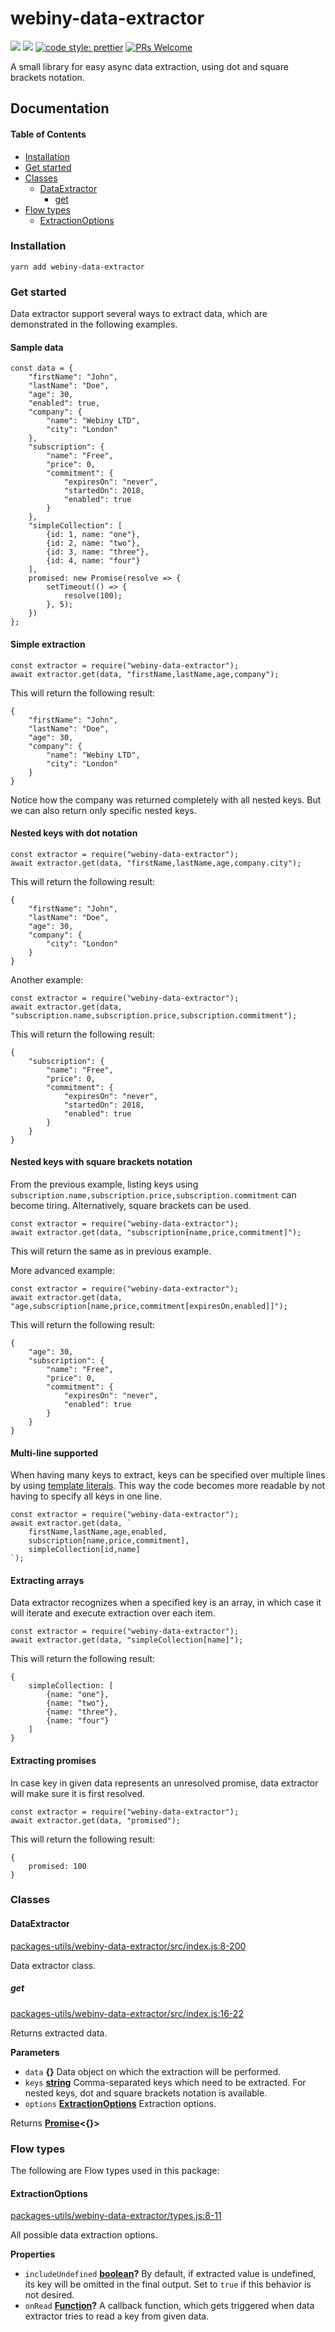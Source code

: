 # webiny-data-extractor
[![](https://img.shields.io/npm/dw/webiny-data-extractor.svg)](https://www.npmjs.com/package/webiny-data-extractor) 
[![](https://img.shields.io/npm/v/webiny-data-extractor.svg)](https://www.npmjs.com/package/webiny-data-extractor)
[![code style: prettier](https://img.shields.io/badge/code_style-prettier-ff69b4.svg?style=flat-square)](https://github.com/prettier/prettier)
[![PRs Welcome](https://img.shields.io/badge/PRs-welcome-brightgreen.svg?style=flat-square)](http://makeapullrequest.com)

A small library for easy async data extraction, using dot and square brackets notation.

## Documentation

<!-- Generated by documentation.js. Update this documentation by updating the source code. -->

#### Table of Contents

-   [Installation](#installation)
-   [Get started](#get-started)
-   [Classes](#classes)
    -   [DataExtractor](#dataextractor)
        -   [get](#get)
-   [Flow types](#flow-types)
    -   [ExtractionOptions](#extractionoptions)

### Installation

`yarn add webiny-data-extractor`


### Get started

Data extractor support several ways to extract data, which are demonstrated in the following examples.

#### Sample data

    const data = {
    	"firstName": "John",
    	"lastName": "Doe",
    	"age": 30,
    	"enabled": true,
    	"company": {
    		"name": "Webiny LTD",
    		"city": "London"
    	},
    	"subscription": {
    		"name": "Free",
    		"price": 0,
    		"commitment": {
    			"expiresOn": "never",
    			"startedOn": 2018,
    			"enabled": true
    		}
    	},
    	"simpleCollection": [
    		{id: 1, name: "one"},
    		{id: 2, name: "two"},
    		{id: 3, name: "three"},
    		{id: 4, name: "four"}
    	],
    	promised: new Promise(resolve => {
    		setTimeout(() => {
    			resolve(100);
    		}, 5);
    	})
    };

#### Simple extraction

    const extractor = require("webiny-data-extractor");
    await extractor.get(data, "firstName,lastName,age,company");

This will return the following result:

    {
        "firstName": "John",
        "lastName": "Doe",
        "age": 30,
        "company": {
            "name": "Webiny LTD",
            "city": "London"
        }
    }

Notice how the company was returned completely with all nested keys. But we can also return only specific nested keys.

#### Nested keys with dot notation

    const extractor = require("webiny-data-extractor");
    await extractor.get(data, "firstName,lastName,age,company.city");

This will return the following result:

    {
        "firstName": "John",
        "lastName": "Doe",
        "age": 30,
        "company": {
            "city": "London"
        }
    }

Another example:

    const extractor = require("webiny-data-extractor");
    await extractor.get(data, "subscription.name,subscription.price,subscription.commitment");

This will return the following result:

    {
        "subscription": {
            "name": "Free",
            "price": 0,
            "commitment": {
                "expiresOn": "never",
                "startedOn": 2018,
                "enabled": true
            }
        }
    }

#### Nested keys with square brackets notation

From the previous example, listing keys using `subscription.name,subscription.price,subscription.commitment` can become tiring. Alternatively,
square brackets can be used.

    const extractor = require("webiny-data-extractor");
    await extractor.get(data, "subscription[name,price,commitment]");

This will return the same as in previous example.

More advanced example:

    const extractor = require("webiny-data-extractor");
    await extractor.get(data, "age,subscription[name,price,commitment[expiresOn,enabled]]");

This will return the following result:

    {
        "age": 30,
        "subscription": {
            "name": "Free",
            "price": 0,
            "commitment": {
                "expiresOn": "never",
                "enabled": true
            }
        }
    }

#### Multi-line supported

When having many keys to extract, keys can be specified over multiple lines by using [template literals](https://developer.mozilla.org/en-US/docs/Web/JavaScript/Reference/Template_literals). 
This way the code becomes more readable by not having to specify all keys in one line.

    const extractor = require("webiny-data-extractor");
    await extractor.get(data, `
        firstName,lastName,age,enabled,
        subscription[name,price,commitment],
        simpleCollection[id,name]
    `);

#### Extracting arrays

Data extractor recognizes when a specified key is an array, in which case it will iterate and execute extraction over each item.

    const extractor = require("webiny-data-extractor");
    await extractor.get(data, "simpleCollection[name]");

This will return the following result:

    {
        simpleCollection: [
            {name: "one"},
            {name: "two"},
            {name: "three"},
            {name: "four"}
        ]
    }

#### Extracting promises

In case key in given data represents an unresolved promise, data extractor will make sure it is first resolved.

    const extractor = require("webiny-data-extractor");
    await extractor.get(data, "promised");

This will return the following result:

    {
        promised: 100
    }


### Classes




#### DataExtractor

[packages-utils/webiny-data-extractor/src/index.js:8-200](https://github.com/webiny/webiny-js/blob/7b3f1af0004cb70eee55347b17a88ddcef4800b8/packages-utils/webiny-data-extractor/src/index.js#L8-L200 "Source code on GitHub")

Data extractor class.

##### get

[packages-utils/webiny-data-extractor/src/index.js:16-22](https://github.com/webiny/webiny-js/blob/7b3f1af0004cb70eee55347b17a88ddcef4800b8/packages-utils/webiny-data-extractor/src/index.js#L16-L22 "Source code on GitHub")

Returns extracted data.

**Parameters**

-   `data` **{}** Data object on which the extraction will be performed.
-   `keys` **[string](https://developer.mozilla.org/docs/Web/JavaScript/Reference/Global_Objects/String)** Comma-separated keys which need to be extracted. For nested keys, dot and square brackets notation is available.
-   `options` **[ExtractionOptions](#extractionoptions)** Extraction options.

Returns **[Promise](https://developer.mozilla.org/docs/Web/JavaScript/Reference/Global_Objects/Promise)&lt;{}>** 

### Flow types

The following are Flow types used in this package:


#### ExtractionOptions

[packages-utils/webiny-data-extractor/types.js:8-11](https://github.com/webiny/webiny-js/blob/7b3f1af0004cb70eee55347b17a88ddcef4800b8/packages-utils/webiny-data-extractor/types.js#L8-L11 "Source code on GitHub")

All possible data extraction options.

**Properties**

-   `includeUndefined` **[boolean](https://developer.mozilla.org/docs/Web/JavaScript/Reference/Global_Objects/Boolean)?** By default, if extracted value is undefined, its key will be omitted in the final output. Set to `true` if this behavior is not desired.
-   `onRead` **[Function](https://developer.mozilla.org/docs/Web/JavaScript/Reference/Statements/function)?** A callback function, which gets triggered when data extractor tries to read a key from given data.
